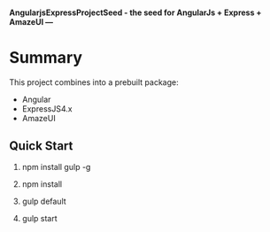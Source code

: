 #### AngularjsExpressProjectSeed - the seed for AngularJs + Express + AmazeUI —

# Summary

This project combines into a prebuilt package:

* Angular
* ExpressJS4.x
* AmazeUI

## Quick Start

1. npm install gulp -g

2. npm install 

3. gulp default

4. gulp start
   

